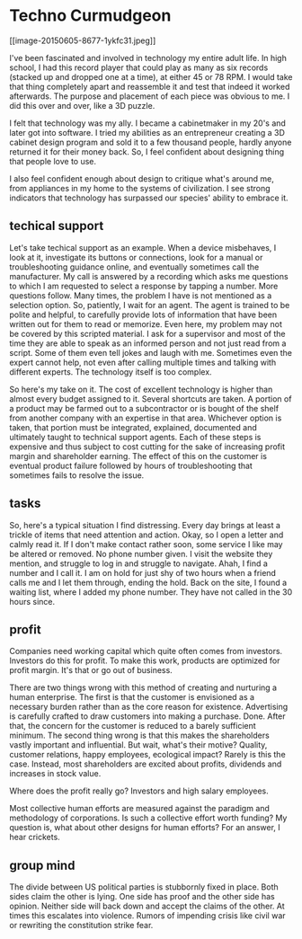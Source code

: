 # Techno Curmudgeon

[[image-20150605-8677-1ykfc31.jpeg]]  

I've been fascinated and involved in technology my entire adult life. In high school, I had this record player that could play as many as six records (stacked up and dropped one at a time), at either 45 or 78 RPM. I would take that thing completely apart and reassemble it and test that indeed it worked afterwards. The purpose and placement of each piece was obvious to me. I did this over and over, like a 3D puzzle.

I felt that technology was my ally. I became a cabinetmaker in my 20's and later got into software. I tried my abilities as an entrepreneur creating a 3D cabinet design program and sold it to a few thousand people, hardly anyone returned it for their money back. So, I feel confident about designing thing that people love to use.

I also feel confident enough about design to critique what's around me, from appliances in my home to the systems of civilization. I see strong indicators that technology has surpassed our species' ability to embrace it.

## techical support

Let's take techical support as an example. When a device misbehaves, I look at it, investigate its buttons or connections, look for a manual or troubleshooting guidance online, and eventually sometimes call the manufacturer. My call is answered by a recording which asks me questions to which I am requested to select a response by tapping a number. More questions follow. Many times, the problem I have is not mentioned as a selection option. So, patiently, I wait for an agent. The agent is trained to be polite and helpful, to carefully provide lots of information that have been written out for them to read or memorize. Even here, my problem may not be covered by this scripted material. I ask for a supervisor and most of the time they are able to speak as an informed person and not just read from a script. Some of them even tell jokes and laugh with me. Sometimes even the expert cannot help, not even after calling multiple times and talking with different experts. The technology itself is too complex.

So here's my take on it. The cost of excellent technology is higher than almost every budget assigned to it. Several shortcuts are taken. A portion of a product may be farmed out to a subcontractor or is bought of the shelf from another company with an expertise in that area. Whichever option is taken, that portion must be integrated, explained, documented and ultimately taught to technical support agents. Each of these steps is expensive and thus subject to cost cutting for the sake of increasing profit margin and shareholder earning. The effect of this on the customer is eventual product failure followed by hours of troubleshooting that sometimes fails to resolve the issue.

## tasks

So, here's a typical situation I find distressing. Every day brings at least a trickle of items that need attention and action. Okay, so I open a letter and calmly read it. If I don't make contact rather soon, some service I like may be altered or removed. No phone number given. I visit the website they mention, and struggle to log in and struggle to navigate. Ahah, I find a number and I call it. I am on hold for just shy of two hours when a friend calls me and I let them through, ending the hold. Back on the site, I found a waiting list, where I added my phone number. They have not called in the 30 hours since.

## profit

Companies need working capital which quite often comes from investors. Investors do this for profit. To make this work, products are optimized for profit margin. It's that or go out of business.

There are two things wrong with this method of creating and nurturing a human enterprise. The first is that the customer is envisioned as a necessary burden rather than as the core reason for existence. Advertising is carefully crafted to draw customers into making a purchase. Done. After that, the concern for the customer is reduced to a barely sufficient minimum. The second thing wrong is that this makes the shareholders vastly important and influential. But wait, what's their motive? Quality, customer relations, happy employees, ecological impact? Rarely is this the case. Instead, most shareholders are excited about profits, dividends and increases in stock value.

Where does the profit really go? Investors and high salary employees. 

Most collective human efforts are measured against the paradigm and methodology of corporations. Is such a collective effort worth funding? My question is, what about other designs for human efforts? For an answer, I hear crickets.

## group mind

The divide between US political parties is stubbornly fixed in place. Both sides claim the other is lying. One side has proof and the other side has opinion. Neither side will back down and accept the claims of the other. At times this escalates into violence. Rumors of impending crisis like civil war or rewriting the constitution strike fear. 